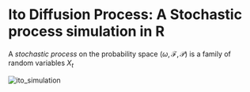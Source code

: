 # Ito Diffusion Process: A Stochastic process simulation in R

A *stochastic process* on the probability space $(\omega, \mathcal{F}, \mathcal{P})$ is a family of random variables $X_t$

![ito_simulation](https://github.com/jrcarob/Ito-Diffusion-Process/assets/45860181/ff24ae7c-d8a6-46c7-a457-199321ae0544)
